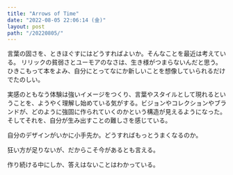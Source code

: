 ```yaml
---
title: "Arrows of Time"
date: "2022-08-05 22:06:14 (金)"
layout: post
path: "/20220805/"
---
```



言葉の固さを、ときほぐすにはどうすればよいか。そんなことを最近は考えている。
リリックの貧弱さとユーモアのなさは、生き様がつまらないんだと思う。ひきこもって本をよみ、自分にとってなにか新しいことを想像していられるだけでたのしい。


実感のともなう体験は強いイメージをつくり、言葉やスタイルとして現れるということを、ようやく理解し始めている気がする。ビジョンやコレクションやブランドが、どのように強固に作られていくのかという構造が見えるようになった。そしてそれを、自分が生み出すことの難しさを感じている。

自分のデザインがいかに小手先か。どうすればもっとうまくなるのか。

狂い方が足りないが、だからこそ今があるとも言える。

作り続ける中にしか、答えはないことはわかっている。
